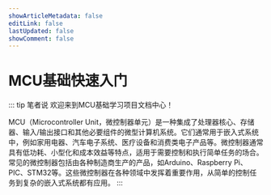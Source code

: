 ```yaml
---
showArticleMetadata: false
editLink: false
lastUpdated: false
showComment: false
---
```



# MCU基础快速入门

::: tip 笔者说
欢迎来到MCU基础学习项目文档中心！

MCU（Microcontroller Unit，微控制器单元）是一种集成了处理器核心、存储器、输入/输出接口和其他必要组件的微型计算机系统。它们通常用于嵌入式系统中，例如家用电器、汽车电子系统、医疗设备和消费类电子产品等。微控制器通常具有低功耗、小型化和成本效益等特点，适用于需要控制和执行简单任务的场合。常见的微控制器包括由各种制造商生产的产品，如Arduino、Raspberry Pi、PIC、STM32等。这些微控制器在各种领域中发挥着重要作用，从简单的控制任务到复杂的嵌入式系统都有应用。
:::